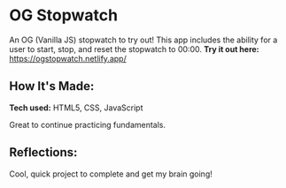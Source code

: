 # OG Stopwatch

An OG (Vanilla JS) stopwatch to try out! This app includes the ability for a user to start, stop, and reset the stopwatch to 00:00. 
**Try it out here:** https://ogstopwatch.netlify.app/

<blockquote class="imgur-embed-pub" lang="en" data-id="a/ledhYrf"  ><a href="//imgur.com/a/ledhYrf"></a></blockquote><script async src="//s.imgur.com/min/embed.js" charset="utf-8"></script>

## How It's Made:

**Tech used:** HTML5, CSS, JavaScript

Great to continue practicing fundamentals. 

## Reflections:

Cool, quick project to complete and get my brain going! 
